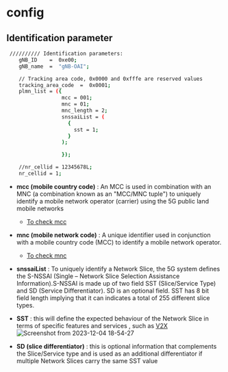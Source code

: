 # config
## Identification parameter
``` bash
 ////////// Identification parameters:
    gNB_ID    =  0xe00;
    gNB_name  =  "gNB-OAI";

    // Tracking area code, 0x0000 and 0xfffe are reserved values
    tracking_area_code  =  0x0001;
    plmn_list = ({
                  mcc = 001;
                  mnc = 01;
                  mnc_length = 2;
                  snssaiList = (
                    {
                      sst = 1;
                    }
                  );

                  });

    //nr_cellid = 12345678L;
    nr_cellid = 1;
```
- **mcc (mobile country code)** : An MCC is used in combination with an MNC (a combination known as an "MCC/MNC tuple") to uniquely identify a mobile network operator (carrier) using the 5G public land mobile networks
   - [To check mcc](https://en.wikipedia.org/wiki/Mobile_country_code)
 - **mnc (mobile network code)** : A unique identifier used in conjunction with a mobile country code (MCC) to identify a mobile network operator.
   - [To check mnc](https://en.wikipedia.org/wiki/Mobile_country_code)
 - **snssaiList** : To uniquely identify a  Network Slice, the 5G system defines the S-NSSAI (Single – Network Slice Selection Assistance Information).S-NSSAI is made up of two field SST (Slice/Service Type) and SD (Service Differentiator). SD is an optional field. SST has 8 bit field length implying that it can indicates a total of 255 different slice types.
 - **SST** : this will define the expected behaviour of the Network Slice in terms of specific features and services , such as [V2X](https://www.google.com/search?q=v2x+services+provided+by+5g+technology+is+for&oq=v2x+ser&gs_lcrp=EgZjaHJvbWUqDAgBEAAYQxiABBiKBTIGCAAQRRg5MgwIARAAGEMYgAQYigUyBwgCEAAYgAQyBwgDEAAYgAQyCAgEEAAYFhgeMggIBRAAGBYYHjIICAYQABgWGB4yCAgHEAAYFhgeMg0ICBAuGAoYFhgeGOUEMg0ICRAAGIYDGIAEGIoF0gEINTcxM2owajeoAgCwAgA&sourceid=chrome&ie=UTF-8)
![Screenshot from 2023-12-04 18-54-27](https://github.com/KRIISHSHARMA/OAI-config/assets/86760658/09c4a637-184b-4c8a-8b38-d8aa263f7486)

 - **SD (slice differentiator)** : this is optional information that complements the Slice/Service type and is used as an additional differentiator if multiple Network Slices carry the same SST value



















